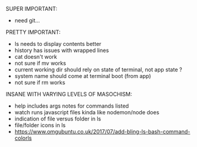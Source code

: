 
SUPER IMPORTANT:
- need git...

PRETTY IMPORTANT:
- ls needs to display contents better
- history has issues with wrapped lines
- cat doesn't work
- not sure if mv works
- current working dir should rely on state of terminal, not app state ?
- system name should come at terminal boot (from app)
- not sure if rm works

INSANE WITH VARYING LEVELS OF MASOCHISM:
- help includes args notes for commands listed
- watch runs javascript files kinda like nodemon/node does
- indication of file versus folder in ls
- file/folder icons in ls
- https://www.omgubuntu.co.uk/2017/07/add-bling-ls-bash-command-colorls